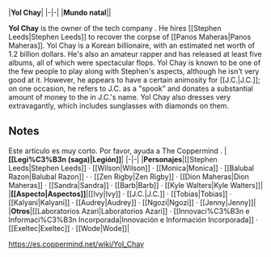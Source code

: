 |**Yol Chay**|
|-|-|
|**Mundo natal**||

**Yol Chay** is the owner of the tech company . He hires [[Stephen Leeds\|Stephen Leeds]] to recover the corpse of [[Panos Maheras\|Panos Maheras]].
Yol Chay is a Korean billionaire, with an estimated net worth of 1.2 billion dollars. He's also an amateur rapper and has released at least five albums, all of which were spectacular flops. Yol Chay is known to be one of the few people to play along with Stephen's aspects, although he isn't very good at it. However, he appears to have a certain animosity for [[J.C.\|J.C.]]; on one occasion, he refers to J.C. as a "spook" and donates a substantial amount of money to the  in J.C.'s name. Yol Chay also dresses very extravagantly, which includes sunglasses with diamonds on them.

## Notes

Este artículo es muy corto. Por favor, ayuda a The Coppermind .
|**[[Legi%C3%B3n (saga)\|Legión]]**|
|-|-|
|**Personajes**|[[Stephen Leeds\|Stephen Leeds]] · [[Wilson\|Wilson]] · [[Monica\|Monica]] · [[Balubal Razon\|Balubal Razon]] ·  · [[Zen Rigby\|Zen Rigby]] · [[Dion Maheras\|Dion Maheras]] · [[Sandra\|Sandra]] · [[Barb\|Barb]] · [[Kyle Walters\|Kyle Walters]]|
|**[[Aspecto\|Aspectos]]**|[[Ivy\|Ivy]] · [[J.C.\|J.C.]] · [[Tobias\|Tobias]] · [[Kalyani\|Kalyani]] · [[Audrey\|Audrey]] · [[Ngozi\|Ngozi]] · [[Jenny\|Jenny]]|
|**Otros**|[[Laboratorios Azari\|Laboratorios Azari]] · [[Innovaci%C3%B3n e Informaci%C3%B3n Incorporada\|Innovación e Información Incorporada]] · [[Exeltec\|Exeltec]] · [[Wode\|Wode]]|



https://es.coppermind.net/wiki/Yol_Chay